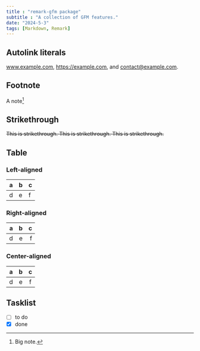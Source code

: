 ```yaml
---
title : "remark-gfm package"
subtitle : "A collection of GFM features."
date: "2024-5-3"
tags: [Markdown, Remark]
---
```


## Autolink literals

www.example.com, https://example.com, and contact@example.com.

## Footnote

A note[^1]

[^1]: Big note.

## Strikethrough

~~This is strikethrough. This is strikethrough. This is strikethrough.~~

## Table

### Left-aligned

| a | b | c |
| - | - | - |
| d | e | f |

### Right-aligned

| a | b | c |
| -: | -: | -: |
| d | e | f |

### Center-aligned

| a | b | c |
| :-: | :-: | :-: |
| d | e | f |


## Tasklist

* [ ] to do
* [x] done